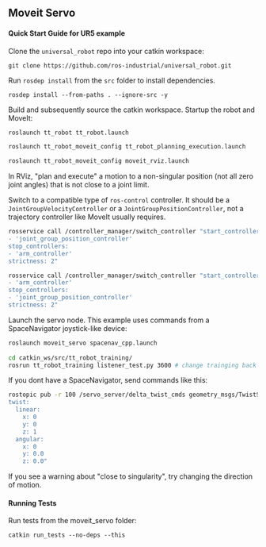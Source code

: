 ## Moveit Servo

#### Quick Start Guide for UR5 example

Clone the `universal_robot` repo into your catkin workspace:

    git clone https://github.com/ros-industrial/universal_robot.git

Run `rosdep install` from the `src` folder to install dependencies.

    rosdep install --from-paths . --ignore-src -y

Build and subsequently source the catkin workspace. Startup the robot and MoveIt:

```sh
roslaunch tt_robot tt_robot.launch 

roslaunch tt_robot_moveit_config tt_robot_planning_execution.launch 

roslaunch tt_robot_moveit_config moveit_rviz.launch
```

In RViz, "plan and execute" a motion to a non-singular position (not all zero joint angles) that is not close to a joint limit.

Switch to a compatible type of `ros-control` controller. It should be a `JointGroupVelocityController` or a `JointGroupPositionController`, not a trajectory controller like MoveIt usually requires.

```sh
rosservice call /controller_manager/switch_controller "start_controllers:
- 'joint_group_position_controller'
stop_controllers:
- 'arm_controller'
strictness: 2"
```

```sh
rosservice call /controller_manager/switch_controller "start_controllers:
- 'arm_controller'
stop_controllers:
- 'joint_group_position_controller'
strictness: 2"
```

Launch the servo node. This example uses commands from a SpaceNavigator joystick-like device:

```sh
roslaunch moveit_servo spacenav_cpp.launch
    
cd catkin_ws/src/tt_robot_training/
rosrun tt_robot_training listener_test.py 3600 # change trainging back to q learning
```


If you dont have a SpaceNavigator, send commands like this:

```sh
rostopic pub -r 100 /servo_server/delta_twist_cmds geometry_msgs/TwistStamped "header: auto
twist:
  linear:
    x: 0
    y: 0  
    z: 1
  angular:
    x: 0
    y: 0.0
    z: 0.0"
```

If you see a warning about "close to singularity", try changing the direction of motion.

#### Running Tests

Run tests from the moveit\_servo folder:

    catkin run_tests --no-deps --this
